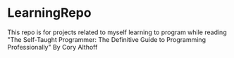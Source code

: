 # LearningRepo
This repo is for projects related to myself learning to program while reading "The Self-Taught Programmer: The Definitive Guide to Programming Professionally" By Cory Althoff
